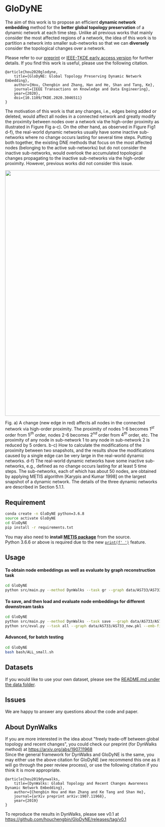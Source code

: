 # GloDyNE
The aim of this work is to propose an efficient **dynamic network embedding** method for the **better global topology preservation** of a dynamic network at each time step. Unlike all previous works that mainly consider the most affected regions of a network, the idea of this work is to partition a network into smaller sub-networks so that we can **diversely** consider the topological changes over a network. <br>

Please refer to our [preprint](https://arxiv.org/abs/2008.01935) or [IEEE-TKDE early access version](https://ieeexplore.ieee.org/document/9302718) for further details. If you find this work is useful, please use the following citation.
```
@article{hou2020glodyne,
    title={GloDyNE: Global Topology Preserving Dynamic Network Embedding},
    author={Hou, Chengbin and Zhang, Han and He, Shan and Tang, Ke},
    journal={IEEE Transactions on Knowledge and Data Engineering},
    year={2020},
    doi={10.1109/TKDE.2020.3046511}
}
```

The motivation of this work is that any changes, i.e., edges being added or deleted, would affect all nodes in a connected network and greatly modify the proximity between nodes over a network via the high-order proximity as illustrated in Figure Fig a-c). On the other hand, as observed in Figure Fig1 d-f), the real-world dynamic networks usually have some inactive sub-networks where no change occurs lasting for several time steps. Putting both together, the existing DNE methods that focus on the most affected nodes (belonging to the active sub-networks) but do not consider the inactive sub-networks, would overlook the accumulated topological changes propagating to the inactive sub-networks via the high-order proximity. However, previous works did not consider this issue.

<center>
    <img src="https://github.com/houchengbin/GloDyNE/blob/master/data/Fig1.jpg" width="800"/>
</center>

Fig. a) A change (new edge in red) affects all nodes in the connected network via high-order proximity. The proximity of nodes 1-6 becomes $1^{st}$ order from $5^{th}$ order, nodes 2-6 becomes $2^{nd}$ order from $4^{th}$ order, etc. The proximity of any node in sub-network 1 to any node in sub-network 2 is reduced by 5 orders. b-c) How to calculate the modifications of the proximity between two snapshots, and the results show the modifications caused by a single edge can be very large in the real-world dynamic networks. d-f) The real-world dynamic networks have some inactive sub-networks, e.g., defined as no change occurs lasting for at least 5 time steps. The sub-networks, each of which has about 50 nodes, are obtained by applying METIS algorithm [Karypis and Kumar 1998] on the largest snapshot of a dynamic network. The details of the three dynamic networks are described in Section 5.1.1.

## Requirement
```bash
conda create -n GloDyNE python=3.6.8
source activate GloDyNE
cd GloDyNE
pip install -r requirements.txt
```
You may also need to **install [METIS package](https://github.com/networkx/networkx-metis)** from the source. <br>
Python 3.6.6 or above is required due to the new [`print(f' ')`](https://docs.python.org/3.6/reference/lexical_analysis.html#f-strings) feature.

## Usage
#### To obtain node embeddings as well as evaluate by graph reconstruction task
```bash
cd GloDyNE
python src/main.py --method DynWalks --task gr --graph data/AS733/AS733_new.pkl --label data/AS733/AS733_label.pkl --emb-file output/AS733_DynWalks.pkl --num-walks 10 --walk-length 80 --window 10 --limit 0.1 --scheme 4 --seed 2019 --emb-dim 128 --workers 32
```
#### To save, and then load and evaluate node embeddings for different downstream tasks
```bash
cd GloDyNE
python src/main.py --method DynWalks --task save --graph data/AS733/AS733_new.pkl --label data/AS733/AS733_label.pkl --emb-file output/AS733_DynWalks.pkl --num-walks 10 --walk-length 80 --window 10 --limit 0.1 --scheme 4 --seed 2019 --emb-dim 128 --workers 32
python src/eval.py --task all --graph data/AS733/AS733_new.pkl --emb-file output/AS733_DynWalks.pkl --label data/AS733/AS733_label.pkl --seed 2019
```
#### Advanced, for batch testing
```bash
cd GloDyNE
bash bash/ALL_small.sh
```

## Datasets
If you would like to use your own dataset, please see the [README.md under the data folder](https://github.com/houchengbin/DynWalks/tree/master/data).

## Issues
We are happy to answer any questions about the code and paper.

## About DynWalks
If you are more interested in the idea about "freely trade-off between global topology and recent changes", you could check our preprint (for DynWalks method) at https://arxiv.org/abs/1907.11968 <br>
Since the general framework for DynWalks and GloDyNE is the same, you may either use the above citation for GloDyNE (we recommend this one as it will go through the peer review process), or use the following citation if you think it is more appropriate. 
```
@article{hou2019dynwalks,
    title={DynWalks: Global Topology and Recent Changes Awareness Dynamic Network Embedding},
    author={Chengbin Hou and Han Zhang and Ke Tang and Shan He},
    journal={arXiv preprint arXiv:1907.11968},
    year={2019}
}
```
To reproduce the results in DynWalks, please see v0.1 at https://github.com/houchengbin/GloDyNE/releases/tag/v0.1
